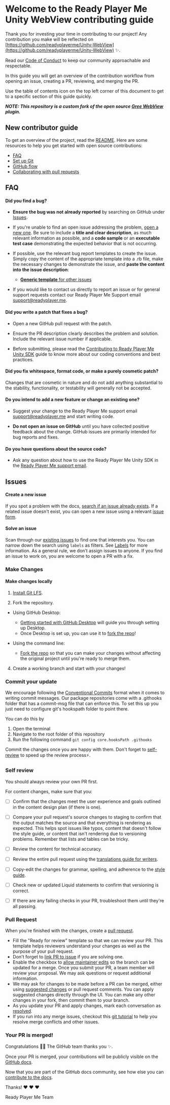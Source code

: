 # Welcome to the Ready Player Me Unity WebView contributing guide

Thank you for investing your time in contributing to our project! Any contribution you make will be reflected on [https://github.com/readyplayerme/Unity-WebView](https://github.com/readyplayerme/Unity-WebView) :sparkles:. 

Read our [Code of Conduct](./CODE_OF_CONDUCT.md) to keep our community approachable and respectable.

In this guide you will get an overview of the contribution workflow from opening an issue, creating a PR, reviewing, and merging the PR.

Use the table of contents icon on the top left corner of this document to get to a specific section of this guide quickly.

***NOTE: This repository is a custom fork of the open source [Gree WebView](https://github.com/gree/unity-webview) plugin.***


## New contributor guide

To get an overview of the project, read the [README](README.md). Here are some resources to help you get started with open source contributions:

- [FAQ](#faq)
- [Set up Git](https://docs.github.com/en/get-started/quickstart/set-up-git)
- [GitHub flow](https://docs.github.com/en/get-started/quickstart/github-flow)
- [Collaborating with pull requests](https://docs.github.com/en/github/collaborating-with-pull-requests)


## FAQ

#### **Did you find a bug?**

* **Ensure the bug was not already reported** by searching on GitHub under [Issues](https://github.com/readyplayerme/Unity-WebView/issues).

* If you're unable to find an open issue addressing the problem, [open a new one](https://github.com/readyplayerme/Unity-WebView/issues/new). Be sure to include a **title and clear description**, as much relevant information as possible, and a **code sample** or an **executable test case** demonstrating the expected behavior that is not occurring.

* If possible, use the relevant bug report templates to create the issue. Simply copy the content of the appropriate template into a .rb file, make the necessary changes to demonstrate the issue, and **paste the content into the issue description**:
  * [**Generic template** for other issues](https://github.com/readyplayerme/Unity-WebView/blob/develop/.github/pull_request_template.md)

* If you would like to contact us directly to report an issue or for general support requests contact our Ready Player Me Support email [support@readyplayer.me](mailto:support@readyplayer.me).

#### **Did you write a patch that fixes a bug?**

* Open a new GitHub pull request with the patch.

* Ensure the PR description clearly describes the problem and solution. Include the relevant issue number if applicable.

* Before submitting, please read the [Contributing to Ready Player Me Unity SDK](#) guide to know more about our coding conventions and best practices.

#### **Did you fix whitespace, format code, or make a purely cosmetic patch?**

Changes that are cosmetic in nature and do not add anything substantial to the stability, functionality, or testability will generally not be accepted.

#### **Do you intend to add a new feature or change an existing one?**

* Suggest your change to the Ready Player Me support email [support@readyplayer.me](mailto:support@readyplayer.me) and start writing code.

* **Do not open an issue on GitHub** until you have collected positive feedback about the change. GitHub issues are primarily intended for bug reports and fixes.

#### **Do you have questions about the source code?**

* Ask any question about how to use the Ready Player Me Unity SDK in the [Ready Player Me support email](mailto:support@readyplayer.me).

## Issues

#### Create a new issue

If you spot a problem with the docs, [search if an issue already exists](https://docs.github.com/en/github/searching-for-information-on-github/searching-on-github/searching-issues-and-pull-requests#search-by-the-title-body-or-comments). If a related issue doesn't exist, you can open a new issue using a relevant [issue form](https://github.com/github/docs/issues/new/choose). 

#### Solve an issue

Scan through our [existing issues](https://github.com/github/docs/issues) to find one that interests you. You can narrow down the search using `labels` as filters. See [Labels](/contributing/how-to-use-labels.md) for more information. As a general rule, we don’t assign issues to anyone. If you find an issue to work on, you are welcome to open a PR with a fix.

### Make Changes

#### Make changes locally


1. [Install Git LFS](https://docs.github.com/en/github/managing-large-files/versioning-large-files/installing-git-large-file-storage).

2. Fork the repository.
- Using GitHub Desktop:
  - [Getting started with GitHub Desktop](https://docs.github.com/en/desktop/installing-and-configuring-github-desktop/getting-started-with-github-desktop) will guide you through setting up Desktop.
  - Once Desktop is set up, you can use it to [fork the repo](https://docs.github.com/en/desktop/contributing-and-collaborating-using-github-desktop/cloning-and-forking-repositories-from-github-desktop)!

- Using the command line:
  - [Fork the repo](https://docs.github.com/en/github/getting-started-with-github/fork-a-repo#fork-an-example-repository) so that you can make your changes without affecting the original project until you're ready to merge them.

4. Create a working branch and start with your changes!

### Commit your update

We encourage following the [Conventional Commits](https://www.conventionalcommits.org/en/v1.0.0/) format when it comes to writing commit messages. Our package repositories come with a .githooks folder that has a commit-msg file that can enforce this.
To set this up you just need to configure git's hookspath folder to point there.

You can do this by
1. Open the terminal
2. Navigate to the root folder of this repository
3. Run the following command
   `git config core.hooksPath .githooks`

Commit the changes once you are happy with them. Don't forget to [self-review](#self-review) to speed up the review process:zap:.

### Self review

You should always review your own PR first.

For content changes, make sure that you:

- [ ] Confirm that the changes meet the user experience and goals outlined in the content design plan (if there is one).
- [ ] Compare your pull request's source changes to staging to confirm that the output matches the source and that everything is rendering as expected. This helps spot issues like typos, content that doesn't follow the style guide, or content that isn't rendering due to versioning problems. Remember that lists and tables can be tricky.
- [ ] Review the content for technical accuracy.
- [ ] Review the entire pull request using the [translations guide for writers](./translations/for-writers.md).
- [ ] Copy-edit the changes for grammar, spelling, and adherence to the [style guide](#).
- [ ] Check new or updated Liquid statements to confirm that versioning is correct.
- [ ] If there are any failing checks in your PR, troubleshoot them until they're all passing.


### Pull Request

When you're finished with the changes, create a [pull request](https://docs.github.com/en/pull-requests/collaborating-with-pull-requests/proposing-changes-to-your-work-with-pull-requests/about-pull-requests).
- Fill the "Ready for review" template so that we can review your PR. This template helps reviewers understand your changes as well as the purpose of your pull request. 
- Don't forget to [link PR to issue](https://docs.github.com/en/issues/tracking-your-work-with-issues/linking-a-pull-request-to-an-issue) if you are solving one.
- Enable the checkbox to [allow maintainer edits](https://docs.github.com/en/github/collaborating-with-issues-and-pull-requests/allowing-changes-to-a-pull-request-branch-created-from-a-fork) so the branch can be updated for a merge.
Once you submit your PR, a team member will review your proposal. We may ask questions or request additional information.
- We may ask for changes to be made before a PR can be merged, either using [suggested changes](https://docs.github.com/en/github/collaborating-with-issues-and-pull-requests/incorporating-feedback-in-your-pull-request) or pull request comments. You can apply suggested changes directly through the UI. You can make any other changes in your fork, then commit them to your branch.
- As you update your PR and apply changes, mark each conversation as [resolved](https://docs.github.com/en/github/collaborating-with-issues-and-pull-requests/commenting-on-a-pull-request#resolving-conversations).
- If you run into any merge issues, checkout this [git tutorial](https://github.com/skills/resolve-merge-conflicts) to help you resolve merge conflicts and other issues.

### Your PR is merged!

Congratulations :tada::tada: The GitHub team thanks you :sparkles:. 

Once your PR is merged, your contributions will be publicly visible on the [GitHub docs](https://docs.github.com/en). 

Now that you are part of the GitHub docs community, see how else you can [contribute to the docs](/contributing/types-of-contributions.md).



Thanks! :heart: :heart: :heart:

Ready Player Me Team
